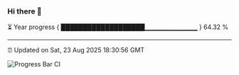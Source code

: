 ### Hi there 👋

⏳ Year progress { ███████████████████▁▁▁▁▁▁▁▁▁▁▁ } 64.32 %

---

⏰ Updated on Sat, 23 Aug 2025 18:30:56 GMT

![Progress Bar CI](https://github.com/ZhaoGui/ZhaoGui/workflows/Progress%20Bar%20CI/badge.svg)
